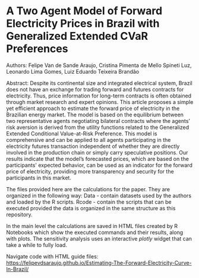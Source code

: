 # A Two Agent Model of Forward Electricity Prices in Brazil with Generalized Extended CVaR Preferences

Authors: Felipe Van de Sande Araujo, Cristina Pimenta de Mello Spineti Luz, Leonardo Lima Gomes, Luiz Eduardo Teixeira Brandão

Abstract: Despite its continental size and integrated electrical system, Brazil does not have an exchange for trading forward and futures contracts for electricity. Thus, price information for long-term contracts is often obtained through market research and expert opinions. This article proposes a simple yet efficient approach to estimate the forward price of electricity in the Brazilian energy market. The model is based on the equilibrium between two representative agents negotiating bilateral contracts where the agents’ risk aversion is derived from the utility functions related to the Generalized Extended Conditional Value-at-Risk Preference. This model is comprehensive and can be applied to all agents participating in the electricity futures transaction independent of whether they are directly involved in the production chain or simply carry speculative positions. Our results indicate that the model’s forecasted prices, which are based on the participants' expected behavior, can be used as an indicator for the forward price of electricity, providing more transparency and security for the participants in this market.

The files provided here are the calculations for the paper. 
They are organized in the following way:
Data - contain datasets used by the authors and loaded by the R scripts.
Rcode - contain the scripts that can be executed provided the data is organized in the same structure as this repository.

In the main level the calculations are saved in HTML files created by R Notebooks which show the executed commands and their results, along with plots.
The sensitivity analysis uses an interactive *plotly* widget that can take a while to fully load.

Navigate code with HTML guide files: https://felipevdsaraujo.github.io/Estimating-The-Forward-Electricity-Curve-In-Brazil/
